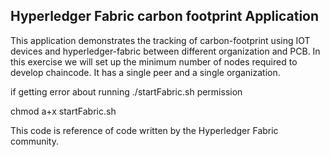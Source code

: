 ## Hyperledger Fabric carbon footprint Application

This application demonstrates the tracking of carbon-footprint using IOT devices and hyperledger-fabric between different organization and PCB. In this exercise we will set up the minimum number of nodes required to develop chaincode. It has a single peer and a single organization.

if getting error about running ./startFabric.sh permission 

chmod a+x startFabric.sh

This code is reference of code written by the Hyperledger Fabric community. 

